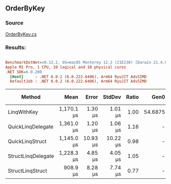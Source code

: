 ﻿## OrderByKey

### Source
[OrderByKey.cs](../../QuickLinq.Benchmarks/Cases/OrderByKey.cs)

### Results:
``` ini

BenchmarkDotNet=v0.13.2, OS=macOS Monterey 12.3 (21E230) [Darwin 21.4.0]
Apple M1 Pro, 1 CPU, 10 logical and 10 physical cores
.NET SDK=6.0.200
  [Host]     : .NET 6.0.2 (6.0.222.6406), Arm64 RyuJIT AdvSIMD
  DefaultJob : .NET 6.0.2 (6.0.222.6406), Arm64 RyuJIT AdvSIMD


```
|             Method |       Mean |    Error |   StdDev | Ratio |    Gen0 | Allocated | Alloc Ratio |
|------------------- |-----------:|---------:|---------:|------:|--------:|----------:|------------:|
|        LinqWithKey | 1,170.1 μs |  1.30 μs |  1.01 μs |  1.00 | 54.6875 |  120313 B |       1.000 |
|  QuickLinqDelegate | 1,361.0 μs |  1.20 μs |  1.06 μs |  1.16 |       - |       1 B |       0.000 |
|    QuickLinqStruct | 1,145.0 μs | 10.93 μs | 10.22 μs |  0.98 |       - |       1 B |       0.000 |
| StructLinqDelegate | 1,228.3 μs |  4.85 μs |  4.05 μs |  1.05 |       - |     362 B |       0.003 |
|   StructLinqStruct |   908.9 μs |  8.28 μs |  7.74 μs |  0.77 |       - |     129 B |       0.001 |
